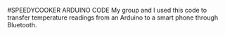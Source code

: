 #SPEEDYCOOKER ARDUINO CODE
My group and I used this code to transfer temperature readings from an Arduino to a smart phone through Bluetooth.
